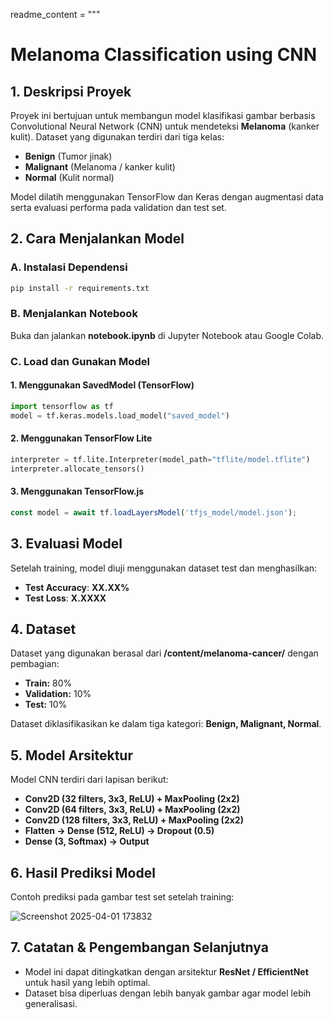 readme_content = """
# **Melanoma Classification using CNN**

## **1. Deskripsi Proyek**  
Proyek ini bertujuan untuk membangun model klasifikasi gambar berbasis Convolutional Neural Network (CNN) untuk mendeteksi **Melanoma** (kanker kulit). Dataset yang digunakan terdiri dari tiga kelas:  
- **Benign** (Tumor jinak)  
- **Malignant** (Melanoma / kanker kulit)  
- **Normal** (Kulit normal)  

Model dilatih menggunakan TensorFlow dan Keras dengan augmentasi data serta evaluasi performa pada validation dan test set.  

## **2. Cara Menjalankan Model**  

### **A. Instalasi Dependensi**  
```bash
pip install -r requirements.txt
```

### **B. Menjalankan Notebook**  
Buka dan jalankan **notebook.ipynb** di Jupyter Notebook atau Google Colab.

### **C. Load dan Gunakan Model**  

#### 1. **Menggunakan SavedModel (TensorFlow)**  
```python
import tensorflow as tf
model = tf.keras.models.load_model("saved_model")
```

#### 2. **Menggunakan TensorFlow Lite**  
```python
interpreter = tf.lite.Interpreter(model_path="tflite/model.tflite")
interpreter.allocate_tensors()
```

#### 3. **Menggunakan TensorFlow.js**  
```js
const model = await tf.loadLayersModel('tfjs_model/model.json');
```

## **3. Evaluasi Model**  
Setelah training, model diuji menggunakan dataset test dan menghasilkan:  
- **Test Accuracy**: **XX.XX%**  
- **Test Loss**: **X.XXXX**  

## **4. Dataset**  
Dataset yang digunakan berasal dari **/content/melanoma-cancer/** dengan pembagian:  
- **Train:** 80%  
- **Validation:** 10%  
- **Test:** 10%  

Dataset diklasifikasikan ke dalam tiga kategori: **Benign, Malignant, Normal**.  

## **5. Model Arsitektur**  
Model CNN terdiri dari lapisan berikut:  
- **Conv2D (32 filters, 3x3, ReLU) + MaxPooling (2x2)**  
- **Conv2D (64 filters, 3x3, ReLU) + MaxPooling (2x2)**  
- **Conv2D (128 filters, 3x3, ReLU) + MaxPooling (2x2)**  
- **Flatten → Dense (512, ReLU) → Dropout (0.5)**  
- **Dense (3, Softmax) → Output**  

## **6. Hasil Prediksi Model**  
Contoh prediksi pada gambar test set setelah training:  

![Screenshot 2025-04-01 173832](https://github.com/user-attachments/assets/b1595add-a9ff-4796-9d55-0ad5c4478077)


## **7. Catatan & Pengembangan Selanjutnya**  
- Model ini dapat ditingkatkan dengan arsitektur **ResNet / EfficientNet** untuk hasil yang lebih optimal.  
- Dataset bisa diperluas dengan lebih banyak gambar agar model lebih generalisasi.  

